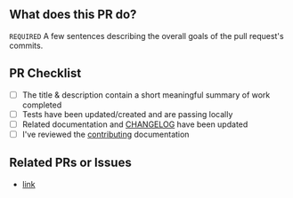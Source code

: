 ## What does this PR do?

`REQUIRED` A few sentences describing the overall goals of the pull request's commits.

## PR Checklist 

* [ ] The title & description contain a short meaningful summary of work completed
* [ ] Tests have been updated/created and are passing locally
* [ ] Related documentation and [CHANGELOG](https://github.com/rk295/go-freshservice/blob/main/CHANGELOG.md) have been updated
* [ ] I've reviewed the [contributing](https://github.com/rk295/go-freshservice/blob/main/CONTRIBUTING.md) documentation

## Related PRs or Issues

* [link](<>)

